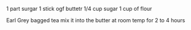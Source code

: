 
1 part surgar
1 stick ogf buttetr
1/4 cup sugar
1 cup of flour

Earl Grey bagged tea mix it into the butter at room temp for 2 to 4 hours